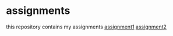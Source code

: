# assignments
this repository contains my assignments
[assignment1](https://github.com/Sakon88/assignments/blob/master/Assignment_week_2.ipynb)
[assignment2](https://github.com/Sakon88/assignments/blob/master/Assignment_week_4.ipynb)
